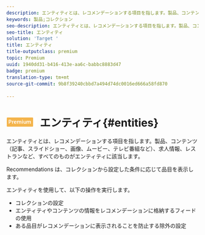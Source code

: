```yaml
---
description: エンティティとは、レコメンデーションする項目を指します。製品、コンテンツ（記事、スライドショー、画像、ムービー、テレビ番組など）、求人情報、レストランなど、すべてのものがエンティティに該当します。
keywords: 製品;コレクション
seo-description: エンティティとは、レコメンデーションする項目を指します。製品、コンテンツ（記事、スライドショー、画像、ムービー、テレビ番組など）、求人情報、レストランなど、すべてのものがエンティティに該当します。
seo-title: エンティティ
solution: 'Target '
title: エンティティ
title-outputclass: premium
topic: Premium
uuid: 1940dd31-b416-413e-aa6c-babbc8883d47
badge: premium
translation-type: tm+mt
source-git-commit: 9b8f39240cbbd7a494d74dc0016ed666a58fd870

---
```



# ![PREMIUM](/help/assets/premium.png) エンティティ{#entities}

エンティティとは、レコメンデーションする項目を指します。製品、コンテンツ（記事、スライドショー、画像、ムービー、テレビ番組など）、求人情報、レストランなど、すべてのものがエンティティに該当します。

Recommendations は、コレクションから設定した条件に応じて品目を表示します。

エンティティを使用して、以下の操作を実行します。

* コレクションの設定
* エンティティやコンテンツの情報をレコメンデーションに格納するフィードの使用
* ある品目がレコメンデーションに表示されることを防止する除外の設定

